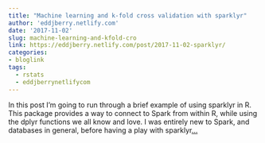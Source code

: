 ```yaml
---
title: "Machine learning and k-fold cross validation with sparklyr"
author: 'eddjberry.netlify.com'
date: '2017-11-02'
slug: machine-learning-and-kfold-cro
link: https://eddjberry.netlify.com/post/2017-11-02-sparklyr/
categories:
- bloglink
tags:
  - rstats
  - eddjberrynetlifycom
---
```


In this post I’m going to run through a brief example of using sparklyr in R. This package provides a way to connect to Spark from within R, while using the dplyr functions we all know and love. I was entirely new to Spark, and databases in general, before having a play with sparklyr[... <i class="fas fa-external-link-alt"></i>](https://eddjberry.netlify.com/post/2017-11-02-sparklyr/)


